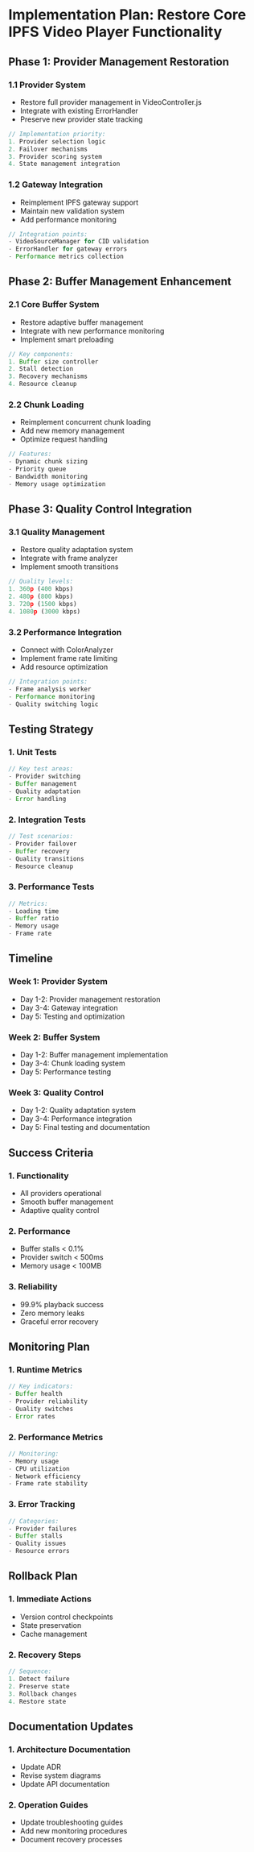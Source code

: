# Implementation Plan: Restore Core IPFS Video Player Functionality

## Phase 1: Provider Management Restoration

### 1.1 Provider System
- Restore full provider management in VideoController.js
- Integrate with existing ErrorHandler
- Preserve new provider state tracking
```javascript
// Implementation priority:
1. Provider selection logic
2. Failover mechanisms
3. Provider scoring system
4. State management integration
```

### 1.2 Gateway Integration
- Reimplement IPFS gateway support
- Maintain new validation system
- Add performance monitoring
```javascript
// Integration points:
- VideoSourceManager for CID validation
- ErrorHandler for gateway errors
- Performance metrics collection
```

## Phase 2: Buffer Management Enhancement

### 2.1 Core Buffer System
- Restore adaptive buffer management
- Integrate with new performance monitoring
- Implement smart preloading
```javascript
// Key components:
1. Buffer size controller
2. Stall detection
3. Recovery mechanisms
4. Resource cleanup
```

### 2.2 Chunk Loading
- Reimplement concurrent chunk loading
- Add new memory management
- Optimize request handling
```javascript
// Features:
- Dynamic chunk sizing
- Priority queue
- Bandwidth monitoring
- Memory usage optimization
```

## Phase 3: Quality Control Integration

### 3.1 Quality Management
- Restore quality adaptation system
- Integrate with frame analyzer
- Implement smooth transitions
```javascript
// Quality levels:
1. 360p (400 kbps)
2. 480p (800 kbps)
3. 720p (1500 kbps)
4. 1080p (3000 kbps)
```

### 3.2 Performance Integration
- Connect with ColorAnalyzer
- Implement frame rate limiting
- Add resource optimization
```javascript
// Integration points:
- Frame analysis worker
- Performance monitoring
- Quality switching logic
```

## Testing Strategy

### 1. Unit Tests
```javascript
// Key test areas:
- Provider switching
- Buffer management
- Quality adaptation
- Error handling
```

### 2. Integration Tests
```javascript
// Test scenarios:
- Provider failover
- Buffer recovery
- Quality transitions
- Resource cleanup
```

### 3. Performance Tests
```javascript
// Metrics:
- Loading time
- Buffer ratio
- Memory usage
- Frame rate
```

## Timeline

### Week 1: Provider System
- Day 1-2: Provider management restoration
- Day 3-4: Gateway integration
- Day 5: Testing and optimization

### Week 2: Buffer System
- Day 1-2: Buffer management implementation
- Day 3-4: Chunk loading system
- Day 5: Performance testing

### Week 3: Quality Control
- Day 1-2: Quality adaptation system
- Day 3-4: Performance integration
- Day 5: Final testing and documentation

## Success Criteria

### 1. Functionality
- All providers operational
- Smooth buffer management
- Adaptive quality control

### 2. Performance
- Buffer stalls < 0.1%
- Provider switch < 500ms
- Memory usage < 100MB

### 3. Reliability
- 99.9% playback success
- Zero memory leaks
- Graceful error recovery

## Monitoring Plan

### 1. Runtime Metrics
```javascript
// Key indicators:
- Buffer health
- Provider reliability
- Quality switches
- Error rates
```

### 2. Performance Metrics
```javascript
// Monitoring:
- Memory usage
- CPU utilization
- Network efficiency
- Frame rate stability
```

### 3. Error Tracking
```javascript
// Categories:
- Provider failures
- Buffer stalls
- Quality issues
- Resource errors
```

## Rollback Plan

### 1. Immediate Actions
- Version control checkpoints
- State preservation
- Cache management

### 2. Recovery Steps
```javascript
// Sequence:
1. Detect failure
2. Preserve state
3. Rollback changes
4. Restore state
```

## Documentation Updates

### 1. Architecture Documentation
- Update ADR
- Revise system diagrams
- Update API documentation

### 2. Operation Guides
- Update troubleshooting guides
- Add new monitoring procedures
- Document recovery processes